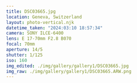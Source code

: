 ```yaml
---
title: DSC03665.jpg
location: Geneva, Switzerland
layout: photo-vertical.njk
datetime_taken: "2024:03:10 18:57:34"
camera: SONY ILCE-6400
lens: E 17-70mm F2.8 B070
focal: 70mm
aperture: 14/5
shutter: 1/125
iso: 160
img_edited: ./img/gallery/gallery1/DSC03665.jpg
img_raw: ./img/gallery/gallery1/DSC03665.ARW.png
---
```

